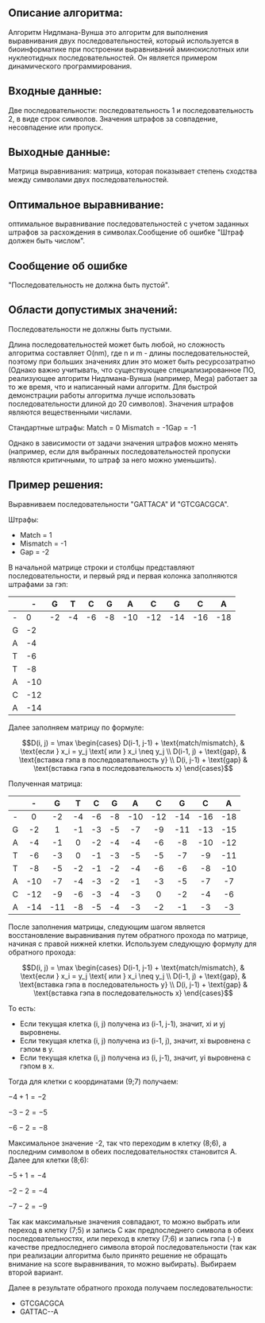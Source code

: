 ## Описание алгоритма:
Алгоритм Нидлмана-Вунша это алгоритм для выполнения выравнивания двух последовательностей, который используется в биоинформатике при построении выравниваний аминокислотных или нуклеотидных последовательностей. Он является примером динамического программирования.

## Входные данные:
Две последовательности: последовательность 1 и последовательность 2, в виде строк символов. Значения штрафов за совпадение, несовпадение или пропуск.

## Выходные данные:
Матрица выравнивания: матрица, которая показывает степень сходства между символами двух последовательностей.

## Оптимальное выравнивание:
оптимальное выравнивание последовательностей с учетом заданных штрафов за расхождения в символах.Сообщение об ошибке "Штраф должен быть числом".

## Сообщение об ошибке 
"Последовательность не должна быть пустой".

## Области допустимых значений:

Последовательности не должны быть пустыми.

Длина последовательностей может быть любой, но сложность алгоритма составляет O(nm), где n и m - длины последовательностей, поэтому при больших значениях длин это может быть ресурсозатратно (Однако важно учитывать, что существующее специализированное ПО, реализующее алгоритм Нидлмана-Вунша (например, Mega) работает за то же время, что и написанный нами алгоритм. Для быстрой демонстрации работы алгоритма лучше использовать последовательности длиной до 20 символов).
Значения штрафов являются вещественными числами.

Стандартные штрафы: Match = 0
Mismatch = -1Gap = -1

Однако в зависимости от задачи значения штрафов можно менять (например, если для выбранных последовательностей пропуски являются критичными,
то штраф за него можно уменьшить).

## Пример решения:

Выравниваем последовательности "GATTACA" И "GTCGACGCA".

Штрафы:
- Match = 1
- Mismatch = -1
- Gap = -2
  
В начальной матрице строки и столбцы представляют последовательности, и первый ряд и первая колонка заполняются штрафами за гэп:

|     |  -  |  G  |  T  |  C  |  G  |  A  |  C  |  G  |  C  |  A  |
|-----|-----|-----|-----|-----|-----|-----|-----|-----|-----|-----|
|  -  |  0  | -2  | -4  | -6  | -8  | -10 | -12 | -14 | -16 | -18 |
|  G  | -2  |     |     |     |     |     |     |     |     |     |
|  A  | -4  |     |     |     |     |     |     |     |     |     |
|  T  | -6  |     |     |     |     |     |     |     |     |     |
|  T  | -8  |     |     |     |     |     |     |     |     |     |
|  A  | -10 |     |     |     |     |     |     |     |     |     |
|  C  | -12 |     |     |     |     |     |     |     |     |     |
|  A  | -14 |     |     |     |     |     |     |     |     |     |

Далее заполняем матрицу по формуле:

$$D(i, j) = \max \begin{cases} D(i-1, j-1) + \text{match/mismatch}, & \text{если } x_i = y_j \text{ или } x_i \neq y_j \\
D(i-1, j) + \text{gap}, & \text{вставка гэпа в последовательность y} \\
D(i, j-1) + \text{gap} & \text{вставка гэпа в последовательность x} 
\end{cases}$$

Полученная матрица:

|     |  -  |  G  |  T  |  C  |  G  |  A  |  C  |  G  |  C  |  A  |
|:---:|:---:|:---:|:---:|:---:|:---:|:---:|:---:|:---:|:---:|:---:|
|  -  |  0  | -2  | -4  | -6  | -8  | -10 | -12 | -14 | -16 | -18 |
|  G  | -2  |  1  | -1  | -3  | -5  | -7  | -9  | -11 | -13 | -15 |
|  A  | -4  | -1  |  0  | -2  | -4  | -4  | -6  | -8  | -10 | -12 |
|  T  | -6  | -3  |  0  | -1  | -3  | -5  | -5  | -7  | -9  | -11 |
|  T  | -8  | -5  | -2  | -1  | -2  | -4  | -6  | -6  | -8  | -10 |
|  A  | -10 | -7  | -4  | -3  | -2  | -1  | -3  | -5  | -7  | -7  |
|  C  | -12 | -9  | -6  | -3  | -4  | -3  |  0  | -2  | -4  | -6  |
|  A  | -14 | -11 | -8  | -5  | -4  | -3  | -2  | -1  | -3  | -3  |

После заполнения матрицы, следующим шагом является восстановление выравнивания путем обратного прохода по матрице, начиная с правой нижней клетки. Используем следующую формулу для обратного прохода:

$$D(i, j) = \max \begin{cases} 
D(i-1, j-1) + \text{match/mismatch}, & \text{если } x_i = y_j \text{ или } x_i \neq y_j \\
D(i-1, j) + \text{gap}, & \text{вставка гэпа в последовательность y} \\
D(i, j-1) + \text{gap} & \text{вставка гэпа в последовательность x} 
\end{cases}$$

То есть:
- Если текущая клетка (i, j) получена из (i-1, j-1), значит, xi и yj выровнены.
- Если текущая клетка (i, j) получена из (i-1, j), значит, xi выровнена с гэпом в y.
- Если текущая клетка (i, j) получена из (i, j-1), значит, yi выровнена с гэпом в x.

Тогда для клетки с координатами (9;7) получаем:

$-4 + 1 = -2$

$-3 - 2 = -5$

$-6 - 2 = -8$

Максимальное значение -2, так что переходим в клетку (8;6), а последним символом в обеих последовательностях становится А.
Далее для клетки (8;6):

$-5 + 1 = -4$
   
$-2 - 2 = -4$
   
$-7 - 2 = -9$

Так как максимальные значения совпадают, то можно выбрать или переход в клетку (7;5) и запись C как предпоследнего символа в обеих последовательностях, или переход в клетку (7;6) и запись гэпа (-) в качестве предпоследнего символа второй последовательности (так как при реализации алгоритма было принято решение не обращать внимание на score выравнивания, то можно выбирать). Выбираем второй вариант.

Далее в результате обратного прохода получаем последовательности:
- GTCGACGCA
- GATTAC--A
